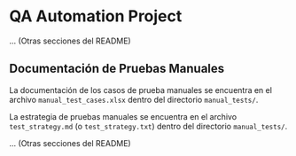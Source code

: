 # QA Automation Project

... (Otras secciones del README)

## Documentación de Pruebas Manuales

La documentación de los casos de prueba manuales se encuentra en el archivo `manual_test_cases.xlsx` dentro del directorio `manual_tests/`.

La estrategia de pruebas manuales se encuentra en el archivo `test_strategy.md` (o `test_strategy.txt`) dentro del directorio `manual_tests/`.

... (Otras secciones del README)
